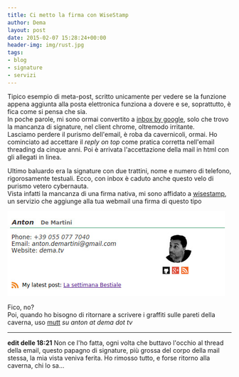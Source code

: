 ```yaml
---
title: Ci metto la firma con WiseStamp
author: Dema
layout: post
date: 2015-02-07 15:28:24+00:00
header-img: img/rust.jpg
tags: 
- blog
- signature
- servizi
---
```


Tipico esempio di meta-post, scritto unicamente per vedere se la funzione appena aggiunta alla posta elettronica funziona a dovere e se, soprattutto, è fica come si pensa che sia.    
In poche parole, mi sono ormai convertito a [inbox by google][1], solo che trovo la mancanza di signature, nel client chrome, oltremodo irritante.  
Lasciamo perdere il purismo dell'email, è roba da cavernicoli, ormai. Ho cominciato ad accettare il _reply on top_  come pratica corretta nell'email threading da cinque anni. Poi è arrivata l'accettazione della mail in html con gli allegati in linea. 

Ultimo baluardo era la signature con due trattini, nome e numero di telefono, rigorosamente testuali. Ecco, con inbox è caduto anche questo velo di purismo vetero cybernauta.  
Vista infatti la mancanza di una firma nativa, mi sono affidato a [wisestamp][2], un servizio che aggiunge alla tua webmail una firma di questo tipo

![wisestamp](/img/signature.jpg) 

Fico, no?   
Poi, quando ho bisogno di ritornare a scrivere i graffiti sulle pareti della caverna, uso [mutt][3] _su anton at dema dot tv_

---
**edit delle 18:21**
Non ce l'ho fatta, ogni volta che buttavo l'occhio al thread della email, questo papagno di signature, più grossa del corpo della mail stessa, la mia vista veniva ferita. 
Ho rimosso tutto, e forse ritorno alla caverna, chi lo sa...


[1]: http://inbox.google.com
[2]: http://www.wisestamp.com/
[3]: http://www.mutt.org/ 